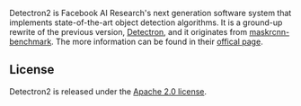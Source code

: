 Detectron2 is Facebook AI Research's next generation software system
that implements state-of-the-art object detection algorithms.
It is a ground-up rewrite of the previous version,
[Detectron](https://github.com/facebookresearch/Detectron/),
and it originates from [maskrcnn-benchmark](https://github.com/facebookresearch/maskrcnn-benchmark/).
The more information can be found in their [offical page](https://github.com/facebookresearch/detectron2).


## License

Detectron2 is released under the [Apache 2.0 license](LICENSE).

